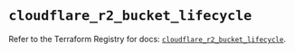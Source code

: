 # `cloudflare_r2_bucket_lifecycle`

Refer to the Terraform Registry for docs: [`cloudflare_r2_bucket_lifecycle`](https://registry.terraform.io/providers/cloudflare/cloudflare/5.4.0/docs/resources/r2_bucket_lifecycle).
